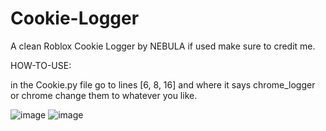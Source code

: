 # Cookie-Logger

A clean Roblox Cookie Logger by NEBULA if used make sure to credit me.


HOW-TO-USE:

in the Cookie.py file go to lines [6, 8, 16] and where it says chrome_logger or chrome change them  to whatever you like.

![image](https://user-images.githubusercontent.com/78549133/161181174-9b3c432f-2320-4f72-8146-78cb82b6b8da.png)
![image](https://user-images.githubusercontent.com/78549133/161181320-e7a94e66-c641-4c2f-bee9-a1be628ff08b.png)


